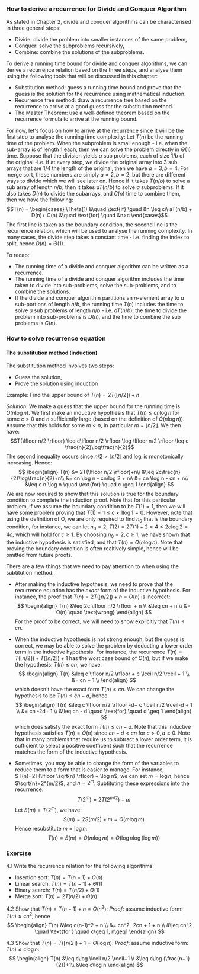 ### How to derive a recurrence for Divide and Conquer Algorithm
As stated in Chapter 2, divide and conquer algorithms can be characterised in three general steps:
- Divide: divide the problem into smaller instances of the same problem,
- Conquer: solve the subproblems recursively,
- Combine: combine the solutions of the subproblems.

To derive a running time bound for divide and conquer algorithms, we can derive a recurrence relation based on the three steps, and analyse them using the following tools that will be discussed in this chapter:
-	Substitution method: guess a running time bound and prove that the guess is the solution for the recurrence using mathematical induction.
-	Recurrence tree method: draw a recurrence tree based on the recurrence to arrive at a good guess for the substitution method.
-	The Master Theorem: use a well-defined theorem based on the recurrence formula to arrive at the running bound. 

For now, let's focus on how to arrive at the recurrence since it will be the first step to analyse the running time complexity: 
Let $T(n)$ be the running time of the problem. When the subproblem is small enough - i.e. when the sub-array is of length 1 each, then we can solve the problem directly in $\Theta(1)$ time. Suppose that the division yields $a$ sub problems, each of size $1/b$ of the original -i.e. if at every step, we divide the original array into 3 sub arrays that are $1/4$ the length of the original, then we have $a=3,b=4$. For merge sort, these numbers are simply $a=2,b=2$, but there are different ways to divide which we will see later on. Hence if it takes $T(n/b)$ to solve a sub array of length $n/b$, then it takes $aT(n/b)$ to solve $a$ subproblems. If it also  takes $D(n)$ to divide the subarrays, and $C(n)$ time to combine them, then we have the following:
$$T(n) = 
\begin{cases}
\Theta(1) &\quad \text{if} \quad &n \leq c\\
aT(n/b) + D(n)+ C(n) &\quad \text{for} \quad &n>c
\end{cases}$$
The first line is taken as the boundary condition, the second line is the recurrence relation, which will be used to analyse the running complexity. In many cases, the divide step takes a constant time - i.e. finding the index to split, hence $D(n)=\Theta(1)$.

To recap:
- The running time of a divide and conquer algorithm can be written as a recurrence.
- The running time of a divide and conquer algorithm includes the time taken to divide into sub-problems, solve the sub-problems, and to combine the solutions:
- If the divide and conquer algorithm partitions an $n$-element array to $a$ sub-portions of length $n/b$, the running time $T(n)$ includes the time to solve $a$ sub problems of length $n/b$ - i.e. $aT(n/b)$, the time to divide the problem into sub-problems is $D(n)$, and the time to combine the sub problems is $C(n)$.

### How to solve recurrence equation
#### The substitution method (induction)
The substitution method involves two steps:
- Guess the solution,
- Prove the solution using induction

Example:
Find the upper bound of $T(n)=2T(\lfloor n/2 \rfloor)+n$

*Solution*:
We make a guess that the upper bound for the running time is $O(n\log n)$. We first make an inductive hypothesis that $T(n)\leq cn \log n$ for some $c>0$ and $n$ sufficiently large (based on the definition of $O(n\log n)$). Assume that this holds for some $m<n$, in particular $m=\lfloor n/2 \rfloor$. We then have:
$$T(\lfloor n/2 \rfloor) \leq c\lfloor n/2 \rfloor \log \lfloor n/2 \rfloor \leq c \frac{n}{2}\log\frac{n}{2}$$
The second inequality occurs since $n/2 > \lfloor n/2 \rfloor$ and $\log$ is monotonically increasing.
Hence:
 $$
\begin{align}
T(n) &= 2T(\lfloor n/2 \rfloor)+n\\
&\leq 2c\frac{n}{2}\log\frac{n}{2}+n\\
&= cn \log n - cn\log 2 + n\\
&= cn \log n - cn + n\\
&\leq c n \log n \quad \text{for} \quad c \geq 1
\end{align}
 $$
We are now required to show that this solution is true for the boundary condition to complete the induction proof. Note that for this particular problem, if we assume the boundary condition to be $T(1)=1$, then we will have some problem proving that $T(1)=1\leq c\times 1 \log 1=0$. However, note that using the definition of O, we are only required to find $n_0$ that is the boundary condition, for instance, we can let $n_0=2$, $T(2)=2T(1)+2=4\leq 2c \log 2 = 4c$, which will hold for $c\geq 1$. By choosing $n_0=2,c\geq 1$, we have shown that the inductive hypothesis is satisfied, and that $T(n)=O(n\log n)$. Note that proving the boundary condition is often realtively simple, hence will be omitted from future proofs.

There are a few things that we need to pay attention to when using the subtitution method:
- After making the inductive hypothesis, we need to prove that the recurrence equation has the *exact* form of the inductive hypothesis. For instance, the proof that $T(n)=2T(\lfloor n/2 \rfloor) + n = O(n)$ is incorrect:
$$
\begin{align}
T(n) &\leq 2c \lfloor n/2 \rfloor + n \\
&\leq cn + n \\
&= O(n) \quad \text{wrong}
\end{align}
$$
For the proof to be correct, we will need to show explicitly that $T(n)\leq cn$.

- When the inductive hypothesis is not strong enough, but the guess is correct, we may be able to solve the problem by deducting a lower order term in the inductive hypothesis. For instance, the recurrence $T(n) = T(\lfloor n/2 \rfloor) + T(\lceil n/2 \rceil) + 1$ has the wost case bound of $O(n)$, but if we make the hypothesis: $T(n)\leq cn$, we have:
$$
\begin{align}
T(n) &\leq c \lfloor n/2 \rfloor + c \lceil n/2 \rceil + 1 \\
&= cn + 1 \\
\end{align}
$$
which doesn't have the exact form $T(n) \leq cn$. We can change the hypothesis to be $T(n) \leq cn-d$, hence
$$
\begin{align}
T(n) &\leq c \lfloor n/2 \rfloor -d+ c \lceil n/2 \rceil-d + 1 \\
&= cn -2d+ 1 \\
&\leq  cn - d \quad \text{for} \quad d \geq 1
\end{align}
$$
which does satisfy the exact form $T(n)\leq cn - d$. Note that this inductive hypothesis satisfies $T(n)=O(n)$ since $cn-d<cn$ for $c>0,d\geq 0$. Note that in many problems that require us to subtract a lower order term, it is sufficient to select a positive coefficent such that the recurrence matches the form of the inductive hypothesis. 

- Sometimes, you may be able to change the form of the variables to reduce them to a form that is easier to manage. For instance, $T(n)=2T(\lfloor \sqrt{n} \rfloor) + \log n$, we can set $m=\log n$, hence $\sqrt{n}=2^{m/2}$, and $n=2^m$. Subtituting these expressions into the recurrence:
$$T(2^m)=2T(2^{m/2})+m$$
Let $S(m)=T(2^m)$, we have:
$$S(m)=2 S(m/2)+m=O(m\log m)$$
Hence resubstitute $m=\log n$:
$$T(n)=S(m)=O(m\log m)=O(\log n \log (\log m))$$

### Exercise 
4.1 Write the recurrence relation for the following algorithms:
-	Insertion sort: $T(n) = T(n-1)+O(n)$
-	Linear search: $T(n) = T(n-1) + \Theta(1)$
-	Binary search: $T(n)=T(n/2)+\Theta(1)$
-	Merge sort: $T(n) = 2T(n/2) + \Theta(n)$

4.2 Show that $T(n)=T(n-1)+n=O(n^2)$:
*Proof*: assume inductive form: $T(n) \leq cn^2$, hence
$$
\begin{align}
T(n) &\leq c(n-1)^2 + n \\
&= cn^2 -2cn + 1 + n \\
&\leq cn^2 \quad \text{for } \quad c\geq 1, n\geq1
\end{align}
$$

4.3 Show that $T(n)=T(\lceil n/2\rceil)+1=O(\log n)$:
*Proof*: assume inductive form: $T(n) \leq c \log n$:
$$
\begin{align}
T(n) &\leq c\log \lceil n/2 \rceil+1 \\
&\leq c\log (\frac{n+1}{2})+1\\
&\leq c\log n
\end{align}
$$